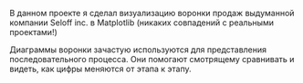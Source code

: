 В данном проекте я сделал визуализацию воронки продаж выдуманной компании Seloff inc. в Matplotlib (никаких совпадений с реальными проектами!)

Диаграммы воронки зачастую используются для представления последовательного процесса.
Они помогают смотрящему сравнивать и видеть, как цифры меняются от этапа к этапу.
